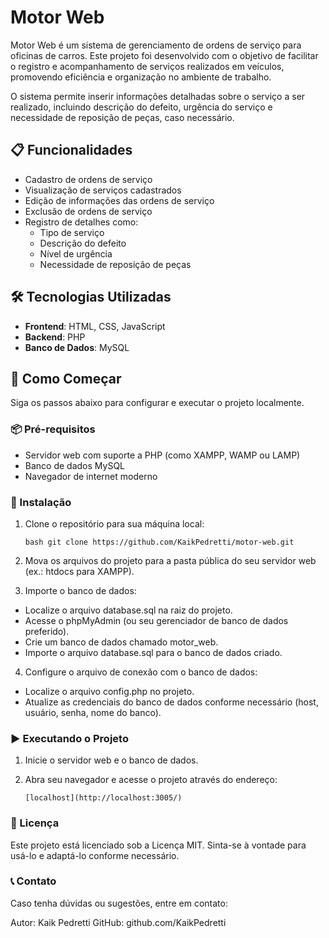 # Motor Web

Motor Web é um sistema de gerenciamento de ordens de serviço para oficinas de carros. Este projeto foi desenvolvido com o objetivo de facilitar o registro e acompanhamento de serviços realizados em veículos, promovendo eficiência e organização no ambiente de trabalho.

O sistema permite inserir informações detalhadas sobre o serviço a ser realizado, incluindo descrição do defeito, urgência do serviço e necessidade de reposição de peças, caso necessário.

## 📋 Funcionalidades

- Cadastro de ordens de serviço
- Visualização de serviços cadastrados
- Edição de informações das ordens de serviço
- Exclusão de ordens de serviço
- Registro de detalhes como:
  - Tipo de serviço
  - Descrição do defeito
  - Nível de urgência
  - Necessidade de reposição de peças

## 🛠️ Tecnologias Utilizadas

- **Frontend**: HTML, CSS, JavaScript
- **Backend**: PHP
- **Banco de Dados**: MySQL

## 🚀 Como Começar

Siga os passos abaixo para configurar e executar o projeto localmente.

### 📦 Pré-requisitos

- Servidor web com suporte a PHP (como XAMPP, WAMP ou LAMP)
- Banco de dados MySQL
- Navegador de internet moderno

### 🔧 Instalação

1. Clone o repositório para sua máquina local:

   ```bash git clone https://github.com/KaikPedretti/motor-web.git ```
   
3. Mova os arquivos do projeto para a pasta pública do seu servidor web (ex.: htdocs para XAMPP).

4. Importe o banco de dados:
  - Localize o arquivo database.sql na raiz do projeto.
  - Acesse o phpMyAdmin (ou seu gerenciador de banco de dados preferido).
  - Crie um banco de dados chamado motor_web.
  - Importe o arquivo database.sql para o banco de dados criado.

4. Configure o arquivo de conexão com o banco de dados:
  - Localize o arquivo config.php no projeto.
  - Atualize as credenciais do banco de dados conforme necessário (host, usuário, senha, nome do banco).

### ▶️ Executando o Projeto

1. Inicie o servidor web e o banco de dados.

2. Abra seu navegador e acesse o projeto através do endereço:

   ``` [localhost](http://localhost:3005/) ```

### 📄 Licença

Este projeto está licenciado sob a Licença MIT. Sinta-se à vontade para usá-lo e adaptá-lo conforme necessário.

### 📞 Contato

Caso tenha dúvidas ou sugestões, entre em contato:

Autor: Kaik Pedretti
GitHub: github.com/KaikPedretti
